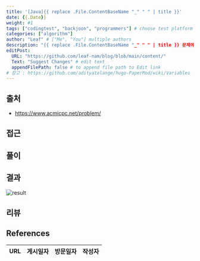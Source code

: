 ```yaml
---
title: '[Java]{{ replace .File.ContentBaseName "_" " " | title }}'
date: {{.Date}}
weight: #1
tags: ["codingtest", "backjoon", "programmers"] # choose test platform
categories: ["algorithm"]
author: "Leaf" # ["Me", "You"] multiple authors
description: "{{ replace .File.ContentBaseName "_" " " | title }} 문제에 대한 해설입니다."
editPost:
  URL: "https://github.com/leaf-nam/blog/blob/main/content/"
  Text: "Suggest Changes" # edit text
  appendFilePath: false # to append file path to Edit link
# 참고 : https://github.com/adityatelange/hugo-PaperMod/wiki/Variables
---
```


## 출처

- https://www.acmicpc.net/problem/

## 접근

## 풀이

## 결과

![result](result.png)

## 리뷰

## References

| URL | 게시일자 | 방문일자 | 작성자 |
| :-- | :------- | :------- | :----- |
